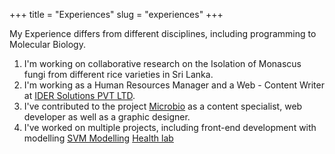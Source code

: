 +++
title = "Experiences"
slug = "experiences"
+++

My Experience differs from different disciplines, including programming to Molecular Biology.

1. I'm working on collaborative research on the Isolation of Monascus fungi from different rice varieties in Sri Lanka.
2. I'm working as a Human Resources Manager and a Web - Content Writer at [IDER Solutions PVT LTD](https://idersolutions.com/).
3. I've contributed to the project [Microbio](https://microbio.netlify.app/) as a content specialist, web developer as well as a graphic designer.
4. I've worked on multiple projects, including front-end development with modelling
          [SVM Modelling](https://github.com/Izad98/SVM_modelling.git)
          [Health lab](https://github.com/Izad98/HealthLab.git)

